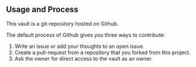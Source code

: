 ## Usage and Process
This vault is a git-repository hosted on Github.

The default process of Github gives you three ways to contribute:

1. Write an issue or add your thoughts to an open issue.
2. Create a pull-request from a repository that you forked from this project.
3. Ask the owner for direct access to the vault as an owner.